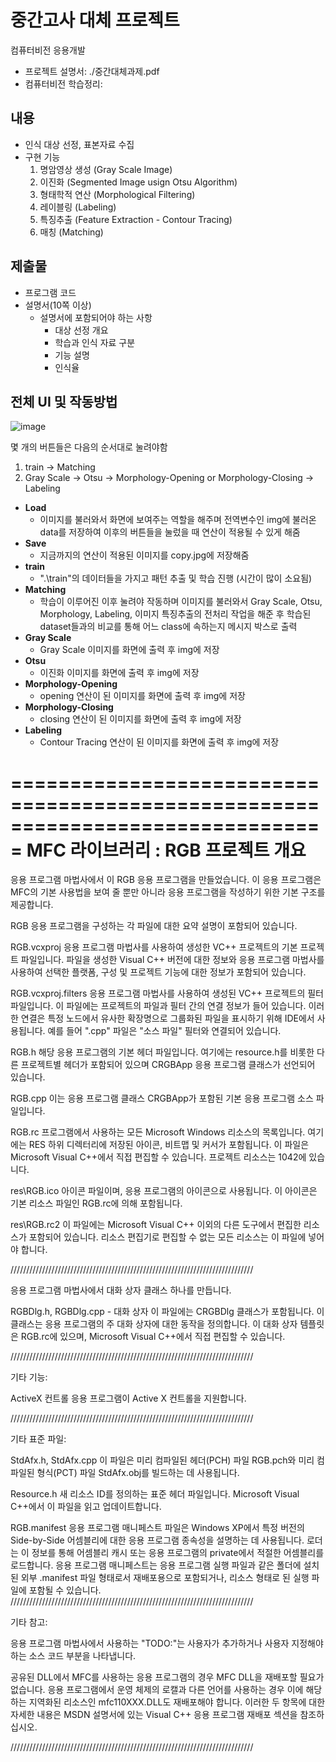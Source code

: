 # 중간고사 대체 프로젝트
컴퓨터비전 응용개발

- 프로젝트 설명서: ./중간대체과제.pdf
- 컴퓨터비전 학습정리: 
## 내용
- 인식 대상 선정, 표본자료 수집
- 구현 기능
	1. 명암영상 생성 (Gray Scale Image)
	2. 이진화 (Segmented Image usign Otsu Algorithm)
	3. 형태학적 연산 (Morphological Filtering)
	4. 레이블링 (Labeling)
	5. 특징추출 (Feature Extraction - Contour Tracing)
	6. 매칭 (Matching)
## 제출물
- 프로그램 코드
- 설명서(10쪽 이상)
	- 설명서에 포함되어야 하는 사항
		- 대상 선정 개요
		- 학습과 인식 자료 구분
		- 기능 설명
		- 인식율
## 전체 UI 및 작동방법
![image](https://user-images.githubusercontent.com/19266698/120075057-b363d580-c0da-11eb-8a4c-3e174bfb932d.png)

몇 개의 버튼들은 다음의 순서대로 눌려야함
1. train -> Matching
2. Gray Scale -> Otsu -> Morphology-Opening or Morphology-Closing -> Labeling

- **Load**
	- 이미지를 불러와서 화면에 보여주는 역할을 해주며 전역변수인 img에 불러온 data를 저장하여 이후의 버튼들을 눌렀을 때 연산이 적용될 수 있게 해줌
- **Save**
	- 지금까지의 연산이 적용된 이미지를 copy.jpg에 저장해줌
- **train**
	- ".\\train"의 데이터들을 가지고 패턴 추출 및 학습 진행 (시간이 많이 소요됨)
- **Matching**
	- 학습이 이루어진 이후 눌려야 작동하며 이미지를 불러와서 Gray Scale, Otsu, Morphology, Labeling, 이미지 특징추출의 전처리 작업을 해준 후 학습된 dataset들과의 비교를 통해 어느 class에 속하는지 메시지 박스로 출력
- **Gray Scale**
	- Gray Scale 이미지를 화면에 출력 후 img에 저장
- **Otsu**
	- 이진화 이미지를 화면에 출력 후 img에 저장
- **Morphology-Opening**
	- opening 연산이 된 이미지를 화면에 출력 후 img에 저장
- **Morphology-Closing**
	- closing 연산이 된 이미지를 화면에 출력 후 img에 저장
- **Labeling**
	- Contour Tracing 연산이 된 이미지를 화면에 출력 후 img에 저장


===============================================================================
    MFC 라이브러리 : RGB 프로젝트 개요
===============================================================================

응용 프로그램 마법사에서 이 RGB 응용 프로그램을 만들었습니다. 이 응용 프로그램은 MFC의 기본 사용법을 보여 줄 뿐만 아니라 응용 프로그램을 작성하기 위한 기본 구조를 제공합니다.

RGB 응용 프로그램을 구성하는 각 파일에 대한
요약 설명이 포함되어 있습니다.

RGB.vcxproj
    응용 프로그램 마법사를 사용하여 생성한 VC++ 프로젝트의 기본 프로젝트 파일입니다. 파일을 생성한 Visual C++ 버전에 대한 정보와 응용 프로그램 마법사를 사용하여 선택한 플랫폼, 구성 및 프로젝트 기능에 대한 정보가 포함되어 있습니다.

RGB.vcxproj.filters
    응용 프로그램 마법사를 사용하여 생성된 VC++ 프로젝트의 필터 파일입니다. 이 파일에는 프로젝트의 파일과 필터 간의 연결 정보가 들어 있습니다. 이러한 연결은 특정 노드에서 유사한 확장명으로 그룹화된 파일을 표시하기 위해 IDE에서 사용됩니다. 예를 들어 ".cpp" 파일은 "소스 파일" 필터와 연결되어 있습니다.

RGB.h
    해당 응용 프로그램의 기본 헤더 파일입니다.
    여기에는 resource.h를 비롯한 다른 프로젝트별 헤더가 포함되어 있으며 CRGBApp 응용 프로그램 클래스가 선언되어 있습니다.

RGB.cpp
    이는 응용 프로그램 클래스 CRGBApp가 포함된 기본 응용 프로그램 소스 파일입니다.

RGB.rc
    프로그램에서 사용하는 모든 Microsoft Windows 리소스의 목록입니다. 여기에는 RES 하위 디렉터리에 저장된 아이콘, 비트맵 및 커서가 포함됩니다. 이 파일은 Microsoft Visual C++에서 직접 편집할 수 있습니다. 프로젝트 리소스는 1042에 있습니다.

res\RGB.ico
    아이콘 파일이며, 응용 프로그램의 아이콘으로 사용됩니다. 이 아이콘은 기본 리소스 파일인 RGB.rc에 의해 포함됩니다.

res\RGB.rc2
    이 파일에는 Microsoft Visual C++ 이외의 다른 도구에서 편집한 리소스가 포함되어 있습니다. 리소스 편집기로 편집할 수 없는 모든 리소스는 이 파일에 넣어야 합니다.


/////////////////////////////////////////////////////////////////////////////

응용 프로그램 마법사에서 대화 상자 클래스 하나를 만듭니다.

RGBDlg.h, RGBDlg.cpp - 대화 상자
    이 파일에는 CRGBDlg 클래스가 포함됩니다. 이 클래스는 응용 프로그램의 주 대화 상자에 대한 동작을 정의합니다. 이 대화 상자 템플릿은 RGB.rc에 있으며, Microsoft Visual C++에서 직접 편집할 수 있습니다.

/////////////////////////////////////////////////////////////////////////////

기타 기능:

ActiveX 컨트롤
    응용 프로그램이 Active X 컨트롤을 지원합니다.

/////////////////////////////////////////////////////////////////////////////

기타 표준 파일:

StdAfx.h, StdAfx.cpp
    이 파일은 미리 컴파일된 헤더(PCH) 파일 RGB.pch와 미리 컴파일된 형식(PCT) 파일 StdAfx.obj를 빌드하는 데 사용됩니다.

Resource.h
    새 리소스 ID를 정의하는 표준 헤더 파일입니다. Microsoft Visual C++에서 이 파일을 읽고 업데이트합니다.

RGB.manifest
	응용 프로그램 매니페스트 파일은 Windows XP에서 특정 버전의 Side-by-Side 어셈블리에 대한 응용 프로그램 종속성을 설명하는 데 사용됩니다. 로더는 이 정보를 통해 어셈블리 캐시 또는 응용 프로그램의 private에서 적절한 어셈블리를 로드합니다. 응용 프로그램 매니페스트는 응용 프로그램 실행 파일과 같은 폴더에 설치된 외부 .manifest 파일 형태로서 재배포용으로 포함되거나, 리소스 형태로 된 실행 파일에 포함될 수 있습니다.
/////////////////////////////////////////////////////////////////////////////

기타 참고:

응용 프로그램 마법사에서 사용하는 "TODO:"는 사용자가 추가하거나 사용자 지정해야 하는 소스 코드 부분을 나타냅니다.

공유된 DLL에서 MFC를 사용하는 응용 프로그램의 경우 MFC DLL을 재배포할 필요가 없습니다. 응용 프로그램에서 운영 체제의 로캘과 다른 언어를 사용하는 경우 이에 해당하는 지역화된 리소스인 mfc110XXX.DLL도 재배포해야 합니다.
이러한 두 항목에 대한 자세한 내용은 MSDN 설명서에 있는 Visual C++ 응용 프로그램 재배포 섹션을 참조하십시오.

/////////////////////////////////////////////////////////////////////////////
